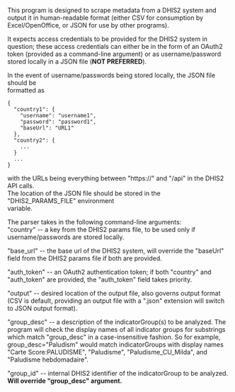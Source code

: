 This program is designed to scrape metadata from a DHIS2 system and output it
in human-readable format (either CSV for consumption by Excel/OpenOffice, or
JSON for use by other programs).

It expects access credentials to be provided for the DHIS2 system in question;
these access credentials can either be in the form of an OAuth2 token (provided
as a command-line argument) or as username/password stored locally in a JSON file
(**NOT PREFERRED**).

In the event of username/passwords being stored locally, the JSON file should be  
formatted as  

    {  
      "country1": {  
        "username": "username1",  
        "password": "password1",  
        "baseUrl": "URL1"  
      },
      "country2": {  
        ...  
      }  
      ...  
    }  
    
with the URLs being everything between "https://" and "/api" in the DHIS2 API calls.  
The location of the JSON file should be stored in the "DHIS2_PARAMS_FILE" environment  
variable.  

The parser takes in the following command-line arguments:  
"country" -- a key from the DHIS2 params file, to be used only if username/passwords are
  stored locally.
  
"base_url" -- the base url of the DHIS2 system, will override the "baseUrl" field from the
  DHIS2 params file if both are provided. 
  
"auth_token" -- an OAuth2 authentication token; if both "country" and "auth_token" are
  provided, the "auth_token" field takes priority.  
  
"output" -- desired location of the output file, also governs output format (CSV is default,
  providing an output file with a ".json" extension will switch to JSON output format).
  
"group_desc" -- a description of the indicatorGroup(s) to be analyzed. The program will check
  the display names of all indicator groups for substrings which match "group_desc" in a
  case-insensitive fashion. So for example, group_desc="Paludism" would match indicatorGroups
  with display names "Carte Score:PALUDISME", "Paludisme", "Paludisme_CU_Milda", and
  "Paludisme hebdomadaire".  
  
"group_id" -- internal DHIS2 identifier of the indicatorGroup to be analyzed.  
**Will override "group_desc" argument.**  

